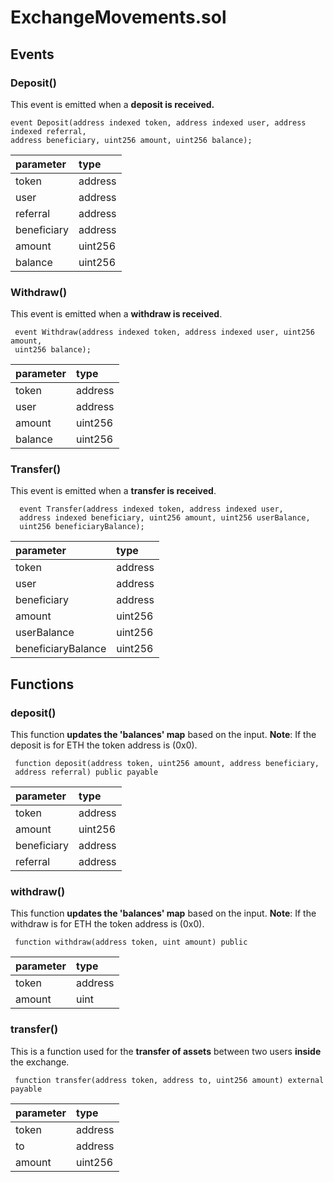 # ExchangeMovements.sol

## Events

### Deposit\(\)

This event is emitted when a **deposit is received.**

```text
event Deposit(address indexed token, address indexed user, address indexed referral, 
address beneficiary, uint256 amount, uint256 balance);
```

| parameter | type |
| :--- | :--- |
| token | address |
| user | address |
| referral | address |
| beneficiary | address |
| amount | uint256 |
| balance | uint256 |

### Withdraw\(\)

This event is emitted when a **withdraw is received**.

```text
 event Withdraw(address indexed token, address indexed user, uint256 amount,
 uint256 balance);
```

| parameter | type |
| :--- | :--- |
| token | address |
| user | address |
| amount | uint256 |
| balance | uint256 |

### Transfer\(\)

This event is emitted when a **transfer is received**.

```text
  event Transfer(address indexed token, address indexed user,
  address indexed beneficiary, uint256 amount, uint256 userBalance,
  uint256 beneficiaryBalance);
```

| parameter | type |
| :--- | :--- |
| token | address |
| user | address |
| beneficiary | address |
| amount | uint256 |
| userBalance | uint256 |
| beneficiaryBalance | uint256 |

## Functions

### deposit\(\)

This function **updates the 'balances' map** based on the input. **Note**: If the deposit is for ETH the token address is \(0x0\).

```text
 function deposit(address token, uint256 amount, address beneficiary,
 address referral) public payable
```

| parameter | type |
| :--- | :--- |
| token | address |
| amount | uint256 |
| beneficiary | address |
| referral | address |

### withdraw\(\)

This function **updates the 'balances' map** based on the input. **Note**: If the withdraw is for ETH the token address is \(0x0\).

```text
 function withdraw(address token, uint amount) public
```

| parameter | type |
| :--- | :--- |
| token | address |
| amount | uint |

### transfer\(\)

This is a function used for the **transfer of assets** between two users **inside** the exchange.

```text
 function transfer(address token, address to, uint256 amount) external payable
```

| parameter | type |
| :--- | :--- |
| token | address |
| to | address |
| amount | uint256 |


